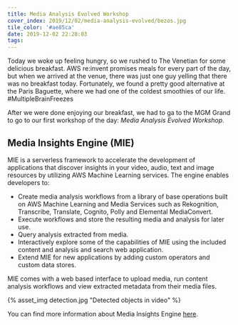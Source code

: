 ```yaml
---
title: Media Analysis Evolved Workshop
cover_index: 2019/12/02/media-analysis-evolved/bezos.jpg
tile_color: '#ae85ca'
date: 2019-12-02 22:28:03
tags:
---
```


Today we woke up feeling hungry, so we rushed to The Venetian for some delicious breakfast. AWS re:invent promises meals for every part of the day, but when we arrived at the venue, there was just one guy yelling that there was no breakfast today. Fortunately, we found a pretty good alternative at the Paris Baguette, where we had one of the coldest smoothies of our life. #MultipleBrainFreezes

After we were done enjoying our breakfast, we had to ga to the MGM Grand to go to our first workshop of the day: *Media Analysis Evolved Workshop*.

## Media Insights Engine (MIE)

MIE is a serverless framework to accelerate the development of applications that discover insights in your video, audio, text and image resources by utilizing AWS Machine Learning services. The engine enables developers to:

- Create media analysis workflows from a library of base operations built on AWS Machine Learning and Media Services such as Rekognition, Transcribe, Translate, Cognito, Polly and Elemental MediaConvert.
- Execute workflows and store the resulting media and analysis for later use.
- Query analysis extracted from media.
- Interactively explore some of the capabilities of MIE using the included content and analysis and search web application.
- Extend MIE for new applications by adding custom operators and custom data stores.

MIE comes with a web based interface to upload media, run content analysis workflows and view extracted metadata from their media files.

{% asset_img detection.jpg "Detected objects in video" %}

You can find more information about Media Insights Engine [here](https://github.com/awslabs/aws-media-insights-engine).
